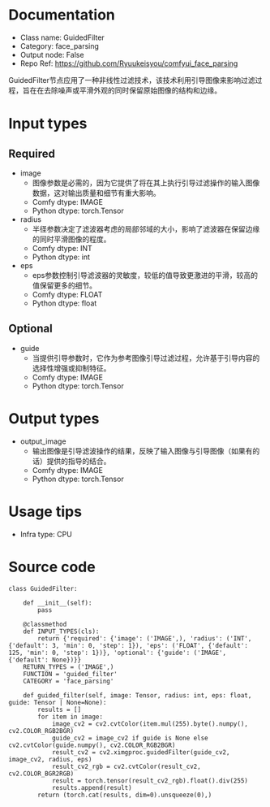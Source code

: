 # Documentation
- Class name: GuidedFilter
- Category: face_parsing
- Output node: False
- Repo Ref: https://github.com/Ryuukeisyou/comfyui_face_parsing

GuidedFilter节点应用了一种非线性过滤技术，该技术利用引导图像来影响过滤过程，旨在在去除噪声或平滑外观的同时保留原始图像的结构和边缘。

# Input types
## Required
- image
    - 图像参数是必需的，因为它提供了将在其上执行引导过滤操作的输入图像数据，这对输出质量和细节有重大影响。
    - Comfy dtype: IMAGE
    - Python dtype: torch.Tensor
- radius
    - 半径参数决定了滤波器考虑的局部邻域的大小，影响了滤波器在保留边缘的同时平滑图像的程度。
    - Comfy dtype: INT
    - Python dtype: int
- eps
    - eps参数控制引导滤波器的灵敏度，较低的值导致更激进的平滑，较高的值保留更多的细节。
    - Comfy dtype: FLOAT
    - Python dtype: float
## Optional
- guide
    - 当提供引导参数时，它作为参考图像引导过滤过程，允许基于引导内容的选择性增强或抑制特征。
    - Comfy dtype: IMAGE
    - Python dtype: torch.Tensor

# Output types
- output_image
    - 输出图像是引导滤波操作的结果，反映了输入图像与引导图像（如果有的话）提供的指导的结合。
    - Comfy dtype: IMAGE
    - Python dtype: torch.Tensor

# Usage tips
- Infra type: CPU

# Source code
```
class GuidedFilter:

    def __init__(self):
        pass

    @classmethod
    def INPUT_TYPES(cls):
        return {'required': {'image': ('IMAGE',), 'radius': ('INT', {'default': 3, 'min': 0, 'step': 1}), 'eps': ('FLOAT', {'default': 125, 'min': 0, 'step': 1})}, 'optional': {'guide': ('IMAGE', {'default': None})}}
    RETURN_TYPES = ('IMAGE',)
    FUNCTION = 'guided_filter'
    CATEGORY = 'face_parsing'

    def guided_filter(self, image: Tensor, radius: int, eps: float, guide: Tensor | None=None):
        results = []
        for item in image:
            image_cv2 = cv2.cvtColor(item.mul(255).byte().numpy(), cv2.COLOR_RGB2BGR)
            guide_cv2 = image_cv2 if guide is None else cv2.cvtColor(guide.numpy(), cv2.COLOR_RGB2BGR)
            result_cv2 = cv2.ximgproc.guidedFilter(guide_cv2, image_cv2, radius, eps)
            result_cv2_rgb = cv2.cvtColor(result_cv2, cv2.COLOR_BGR2RGB)
            result = torch.tensor(result_cv2_rgb).float().div(255)
            results.append(result)
        return (torch.cat(results, dim=0).unsqueeze(0),)
```